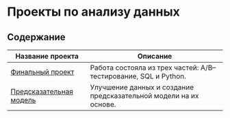 # Проекты по анализу данных

## Содержание

| Название проекта                                     | Описание                                                                                                       |
|------------------------------------------------------|--------------------------------------------------------------------------------------------|
| [Финальный проект](https://github.com/Ronieen/Project/blob/main/task.ipynb)         |Работа состояла из трех частей: A/B–тестирование, SQL и Python.|
| [Предсказательная модель](https://github.com/Ronieen/Project/blob/main/model.ipynb)               | Улучшение данных и создание предсказательной модели на их основе.                                |
